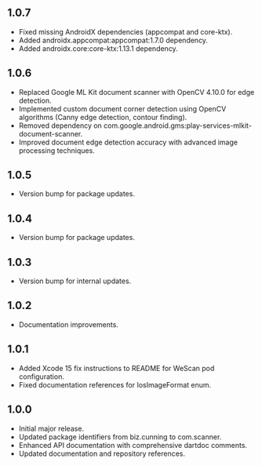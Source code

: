 ## 1.0.7
* Fixed missing AndroidX dependencies (appcompat and core-ktx).
* Added androidx.appcompat:appcompat:1.7.0 dependency.
* Added androidx.core:core-ktx:1.13.1 dependency.

## 1.0.6
* Replaced Google ML Kit document scanner with OpenCV 4.10.0 for edge detection.
* Implemented custom document corner detection using OpenCV algorithms (Canny edge detection, contour finding).
* Removed dependency on com.google.android.gms:play-services-mlkit-document-scanner.
* Improved document edge detection accuracy with advanced image processing techniques.

## 1.0.5
* Version bump for package updates.

## 1.0.4
* Version bump for package updates.

## 1.0.3
* Version bump for internal updates.

## 1.0.2
* Documentation improvements.

## 1.0.1
* Added Xcode 15 fix instructions to README for WeScan pod configuration.
* Fixed documentation references for IosImageFormat enum.

## 1.0.0
* Initial major release.
* Updated package identifiers from biz.cunning to com.scanner.
* Enhanced API documentation with comprehensive dartdoc comments.
* Updated documentation and repository references.


